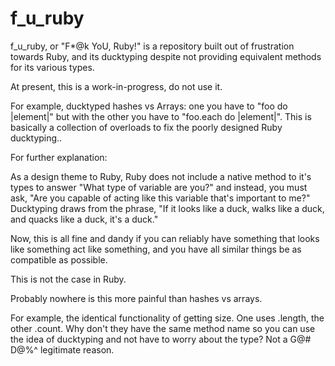 # f_u_ruby
f_u_ruby, or "F*@k YoU, Ruby!" is a repository built out of frustration towards Ruby, and its ducktyping despite not providing equivalent methods for its various types.

At present, this is a work-in-progress, do not use it.

For example, ducktyped hashes vs Arrays: one you have to "foo do |element|" but with the other you have to "foo.each do |element|". This is basically a collection of overloads to fix the poorly designed Ruby ducktyping..

For further explanation:

As a design theme to Ruby, Ruby does not include a native method to it's types to answer "What type of variable are you?" and instead, you must ask, "Are you capable of acting like this variable that's important to me?" Ducktyping draws from the phrase, "If it looks like a duck, walks like a duck, and quacks like a duck, it's a duck."

Now, this is all fine and dandy if you can reliably have something that looks like something act like something, and you have all similar things be as compatible as possible. 

This is not the case in Ruby.

Probably nowhere is this more painful than hashes vs arrays. 

For example, the identical functionality of getting size.
One uses .length, the other .count. Why don't they have the same method name so you can use the idea of ducktyping and not have to worry about the type? Not a G@# D@%^ legitimate reason.

